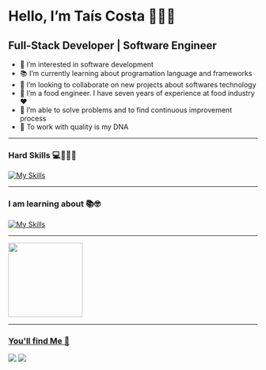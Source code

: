 <h1> Hello, I’m Taís Costa 🙋🏽‍♀️ </h1>

<h2> Full-Stack Developer | Software Engineer </h2>

- 👀 I’m interested in software development
- 📚 I’m currently learning about programation language and frameworks
- 💞️ I’m looking to collaborate on new projects about softwares technology
- 🍉 I’m a food engineer. I have seven years of experience at food industry  ❤
- 🎯 I’m able to solve problems and to find continuous improvement process
- 🧬 To work with quality is my DNA

------------------------------------------------------------------------------------------------------------------------------------------------------------------------------------------------------------------------------------------------
### Hard Skills 💻👩🏽‍💻

[![My Skills](https://skillicons.dev/icons?i=html,css,js,nodejs,postgres)](https://skillicons.dev)

-----------------------------------------------------------------------------------------------------------------------------------------------------------------------------------------------------------------------------

### I am learning about 📚🤓

[![My Skills](https://skillicons.dev/icons?i=py,django,flask,fastapi)](https://skillicons.dev)

-----------------------------------------------------------------------------------------------------------------------------------------------------------------------------------------------------------------------------

<div>
<a href="https://github.com/taiscostaeng/">
<img loading="lazy" height="150em" src="https://github-readme-stats.vercel.app/api/top-langs/?username=taiscostaeng&layout=compact&langs_count=7&theme=dracula"/>
</div>
  
------------------------------------------------------------------------------------------------------------------------------------------------------------------------------------------------------------------------------------------------
### You'll find Me 🚩

<div>
<a href="https://www.linkedin.com/in/taiscosta-engenheira/" target="_blank"><img loading="lazy" src="https://img.shields.io/badge/-LinkedIn-%230077B5?style=for-the-badge&logo=linkedin&logoColor=white" target="_blank"></a> 
<a href = "mailto:taiscosta.eng@gmail.com"><img loading="lazy" src="https://img.shields.io/badge/Gmail-D14836?style=for-the-badge&logo=gmail&logoColor=white" target="_blank"></a>
</div>

